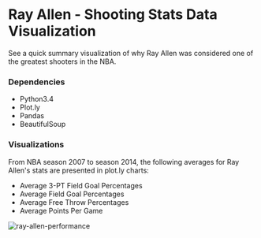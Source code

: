 # Ray Allen - Shooting Stats Data Visualization

See a quick summary visualization of why Ray Allen was considered one of the greatest shooters in the NBA.

### Dependencies
 * Python3.4
 * Plot.ly
 * Pandas
 * BeautifulSoup

### Visualizations
From NBA season 2007 to season 2014, the following averages for Ray Allen's stats are presented in plot.ly charts:
 * Average 3-PT Field Goal Percentages
 * Average Field Goal Percentages
 * Average Free Throw Percentages
 * Average Points Per Game
 
![ray-allen-performance](../img/ray-allen-stats.png)
